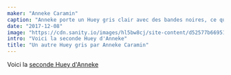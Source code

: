 ```yaml
---
maker: "Anneke Caramin"
caption: "Anneke porte un Huey gris clair avec des bandes noires, ce qui n'est pas très évident sur cette jupe noire."
date: "2017-12-08"
image: "https://cdn.sanity.io/images/hl5bw8cj/site-content/d52577b6695162b240cb298ab4af8d828527a84d-2000x1295.jpg"
intro: "Voici la seconde Huey d'Anneke"
title: "Un autre Huey gris par Anneke Caramin"
---
```



Voici la [seconde Huey d'Anneke](/en/showcase/anneke-huey/)

